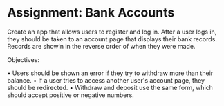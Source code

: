 # Assignment: Bank Accounts
Create an app that allows users to register and log in. After a user logs in, they should be taken to an account page that displays their bank records. Records are showin in the reverse order of when they were made.

Objectives:

• Users should be shown an error if they try to withdraw more than their balance.
• If a user tries to access another user's account page, they should be redirected.
• Withdraw and deposit use the same form, which should accept positive or negative numbers.